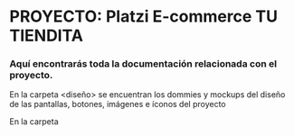 # PROYECTO: Platzi E-commerce TU TIENDITA

### Aquí encontrarás toda la documentación relacionada con el proyecto.

En la carpeta <diseño> se encuentran los dommies y mockups del diseño de las pantallas, botones, imágenes e íconos del proyecto

En la carpeta <template> encuentras el diseño en HTML y CSS los estilos de los componentes del proyecto.



